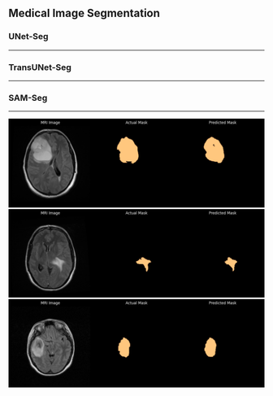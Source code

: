 ## Medical Image Segmentation


### UNet-Seg
---

### TransUNet-Seg
---

### SAM-Seg
---
![](https://github.com/gulabpatel/Computer_Vision/blob/main/Segmentation/HealthCare/assets/sam_seg.png)
![](https://github.com/gulabpatel/Computer_Vision/blob/main/Segmentation/HealthCare/assets/sam_seg01.png)
![](https://github.com/gulabpatel/Computer_Vision/blob/main/Segmentation/HealthCare/assets/sam_seg02.png)

